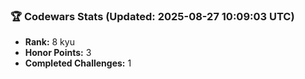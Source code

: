 ### 🏆 Codewars Stats (Updated: 2025-08-27 10:09:03 UTC)

- **Rank:** 8 kyu
- **Honor Points:** 3
- **Completed Challenges:** 1
